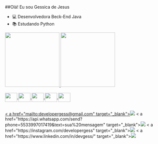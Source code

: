 ##Olá! Eu sou Gessica de Jesus
- 💻 Desenvolvedora Beck-End Java
- 📚 Estudando Python


<div>
<a href="https://beacons.ai/developergessica">
<img height="180em" src="https://github-readme-stats.vercel.app/api?username=GESS-JESUS&show_icons=true&theme=dark&include_all_commits=true&count_private=true"/>
<img height="180em" src="https://github-readme-stats.vercel.app/api/top-langs/?username=GESS-JESUS&layout=compact&langs_count=16&theme=dark"/>
</div>

<div style"display: inline_block"><br>
<img align="center" height="30" width="40" src="https://raw.githubbusercontent.com/devicons/devicon/master/icons/java/java-original.svg">
<img align="center" height="30" width="40" src="https://raw.githubbusercontent.com/devicons/devicon/master/icons/javascript/javascript-plain.svg">
<img align="center" height="30" width="40" src="https://raw.githubbusercontent.com/devicons/devicon/master/icons/html5/html5-original.svg">
<img align="center" height="30" width="40" src="https://raw.githubbusercontent.com/devicons/devicon/master/icons/css3/css3-original.svg">
<img align="center" height="30" width="40" src="https://raw.githubbusercontent.com/devicons/devicon/master/icons/python/python-original.svg">
</div>

##

<div>
< a href="mailto:developergess@gmail.com" target="_blank"><img src="https://img.shields.io/badge/Gmail-D14836?style=for-the-badge&logo=gmail&logoColor=white"></a>
< a href="https://api.whatsapp.com/send?phone=5533997017419&text=sua%20mensagem" target="_blank"><img src="https://img.shields.io/badge/WhatsApp-25D366?style=for-the-badge&logo=whatsapp&logoColor=white"></a>
< a href="https://instagram.com/developergess" target="_blank"><img src="https://img.shields.io/badge/Instagram-E4405F?style=for-the-badge&logo=instagram&logoColor=white"></a>
< a href="https://www.linkedin.com/in/devgess/" target="_blank"><img src="https://img.shields.io/badge/LinkedIn-0077B5?style=for-the-badge&logo=linkedin&logoColor=white"></a>

</div>
  
    
